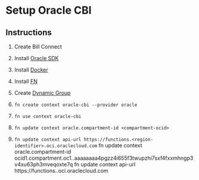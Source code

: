 # Setup Oracle CBI

## Instructions

1. Create Bill Connect
2. Install [Oracle SDK](https://docs.oracle.com/en-us/iaas/Content/API/SDKDocs/climanualinst.htm#Step_3_Installing_the_Command_Line_Interface)
3. Install [Docker](https://docs.oracle.com/en-us/iaas/Content/Functions/Tasks/functionsinstalldocker.htm#Install_Docker_for_Use_with_Oracle_Functions)
4. Install [FN](https://github.com/fnproject/cli#install)
5. Create [Dynamic Group](https://github.com/oracle/oracle-functions-samples/blob/97cc4edc33197009b5a96ffabe7ba38e82406ef6/samples/oci-objectstorage-get-object-python/README.md#create-or-update-your-dynamic-group)

5. `fn create context oracle-cbi --provider oracle`
6. `fn use context oracle-cbi`
7. `fn update context oracle.compartment-id <compartment-ocid>`
8. `fn update context api-url https://functions.<region-identifier>.oci.oraclecloud.com`
fn update context oracle.compartment-id ocid1.compartment.oc1..aaaaaaaa4pgzz4i655f3twupzhi7sxf4fxxmhngp3v4xu63ph3mveqoxte7q
fn update context api-url https://functions.<region-identifier>.oci.oraclecloud.com
